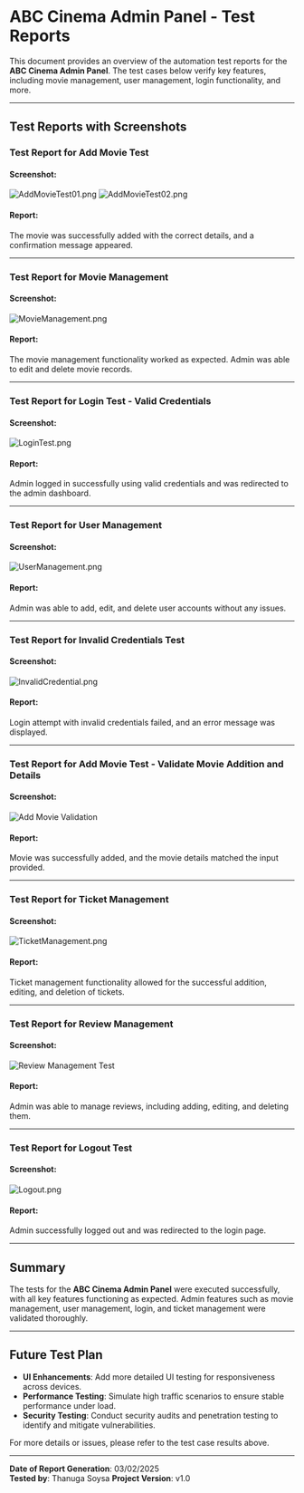 # ABC Cinema Admin Panel - Test Reports

This document provides an overview of the automation test reports for the **ABC Cinema Admin Panel**. The test cases below verify key features, including movie management, user management, login functionality, and more.

---

## Test Reports with Screenshots

### Test Report for Add Movie Test

#### Screenshot:
![AddMovieTest01.png](src/main/java/utils/adminImages/AddMovieTest01.png) ![AddMovieTest02.png](src/main/java/utils/adminImages/AddMovieTest02.png)

#### Report:
The movie was successfully added with the correct details, and a confirmation message appeared.

---

### Test Report for Movie Management

#### Screenshot:
![MovieManagement.png](src/main/java/utils/adminImages/MovieManagement.png)
#### Report:
The movie management functionality worked as expected. Admin was able to edit and delete movie records.

---

### Test Report for Login Test - Valid Credentials

#### Screenshot:
![LoginTest.png](src/main/java/utils/adminImages/LoginTest.png)

#### Report:
Admin logged in successfully using valid credentials and was redirected to the admin dashboard.

---

### Test Report for User Management

#### Screenshot:
![UserManagement.png](src/main/java/utils/adminImages/UserManagement.png)
#### Report:
Admin was able to add, edit, and delete user accounts without any issues.

---

### Test Report for Invalid Credentials Test

#### Screenshot:
![InvalidCredential.png](src/main/java/utils/adminImages/InvalidCredential.png)

#### Report:
Login attempt with invalid credentials failed, and an error message was displayed.

---

### Test Report for Add Movie Test - Validate Movie Addition and Details

#### Screenshot:
![Add Movie Validation](./images/add_movie_validation.png)

#### Report:
Movie was successfully added, and the movie details matched the input provided.

---

### Test Report for Ticket Management

#### Screenshot:
![TicketManagement.png](src/main/java/utils/adminImages/TicketManagement.png)

#### Report:
Ticket management functionality allowed for the successful addition, editing, and deletion of tickets.

---

### Test Report for Review Management

#### Screenshot:
![Review Management Test](./images/review_management_test.png)

#### Report:
Admin was able to manage reviews, including adding, editing, and deleting them.

---

### Test Report for Logout Test

#### Screenshot:
![Logout.png](src/main/java/utils/adminImages/Logout.png)

#### Report:
Admin successfully logged out and was redirected to the login page.

---

## Summary

The tests for the **ABC Cinema Admin Panel** were executed successfully, with all key features functioning as expected. Admin features such as movie management, user management, login, and ticket management were validated thoroughly.

---

## Future Test Plan

- **UI Enhancements**: Add more detailed UI testing for responsiveness across devices.
- **Performance Testing**: Simulate high traffic scenarios to ensure stable performance under load.
- **Security Testing**: Conduct security audits and penetration testing to identify and mitigate vulnerabilities.

For more details or issues, please refer to the test case results above.

---

**Date of Report Generation**: 03/02/2025  
**Tested by**: Thanuga Soysa
**Project Version**: v1.0